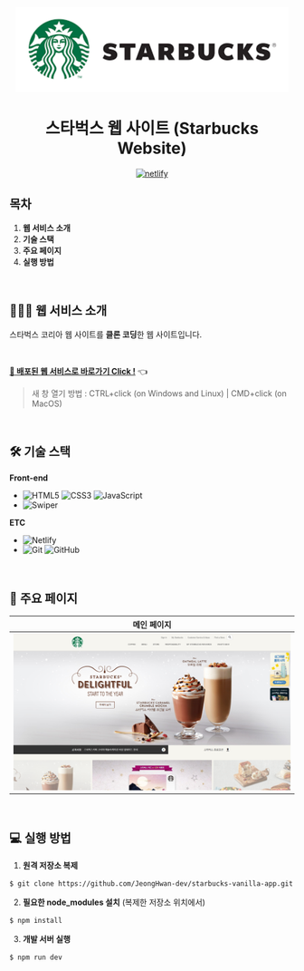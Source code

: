 <div align="center">
  <br />
  <img src="./images/starbucks_title_logo.png" alt="Starbucks" height="150px" />
  <br />
  <h1>스타벅스 웹 사이트 (Starbucks Website)</h1>
  <a href="https://app.netlify.com/sites/hopeful-elion-05bcf5/deploys">
    <img src="https://api.netlify.com/api/v1/badges/fe78859b-ccbc-47e0-82aa-ce187bbe4c0b/deploy-status" alt="netlify" />
  </a>
  <br />
</div>

## 목차

1. **웹 서비스 소개**
2. **기술 스택**
3. **주요 페이지**
4. **실행 방법**

<br />

## 💁🏻‍♂ 웹 서비스 소개

스타벅스 코리아 웹 사이트를 **클론 코딩**한 웹 사이트입니다.

<br />

[**🔗 배포된 웹 서비스로 바로가기 Click !**](https://hopeful-elion-05bcf5.netlify.app/) 👈

> 새 창 열기 방법 : CTRL+click (on Windows and Linux) | CMD+click (on MacOS)

<br />

## 🛠 기술 스택

**Front-end**

- ![HTML5](https://img.shields.io/badge/-HTML5-E34F26?&logo=html5&logoColor=white) ![CSS3](https://img.shields.io/badge/-CSS3-1572B6?&logo=css3&logoColor=white) ![JavaScript](https://img.shields.io/badge/-JavaScript-F7DF1E?&logo=javascript&logoColor=white)
- ![Swiper](https://img.shields.io/badge/-Swiper-6332F6?&logo=swiper&logoColor=white)

**ETC**

- ![Netlify](https://img.shields.io/badge/-Netlify-00C7B7?&logo=netlify&logoColor=white)
- ![Git](https://img.shields.io/badge/-Git-F05032?&logo=git&logoColor=white) ![GitHub](https://img.shields.io/badge/-GitHub-181717?&logo=github&logoColor=white)

<br />

## 📄 주요 페이지

|                             메인 페이지                              |
| :------------------------------------------------------------------: |
| <img src="./images/main_page.png" alt="메인 페이지" width="500px" /> |

<br />

## 💻 실행 방법

1. **원격 저장소 복제**

```bash
$ git clone https://github.com/JeongHwan-dev/starbucks-vanilla-app.git
```

2. **필요한 node_modules 설치** (복제한 저장소 위치에서)

```bash
$ npm install
```

3. **개발 서버 실행**

```bash
$ npm run dev
```
